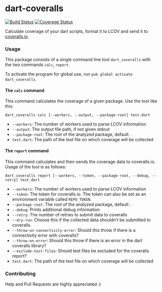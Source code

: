 dart-coveralls
==============
[![Build Status](https://travis-ci.org/duse-io/dart-coveralls.svg?branch=master)](https://travis-ci.org/duse-io/dart-coveralls) [![Coverage Status](https://coveralls.io/repos/duse-io/dart-coveralls/badge.svg)](https://coveralls.io/r/duse-io/dart-coveralls)

Calculate coverage of your dart scripts, format it to LCOV and send it to
[coveralls.io](https://coveralls.io/).

### Usage
This package consists of a single command line tool `dart_coveralls` with
the two commands `calc`, `report`.

To activate the program for global use, run `pub global activate dart_coveralls`.

#### The `calc` command
This command calculates the coverage of a given package. Use the tool like this:

```
dart_coveralls calc [--workers, --output, --package-root] test.dart
```

* `--workers`: The number of workers used to parse LCOV information
* `--output`: The output file path, if not given stdout
* `--package-root`: The root of the analyzed package, default `.`
* `test.dart`: The path of the test file on which coverage will be collected

#### The `report` command
This command calculates and then sends the coverage data to coveralls.io. Usage
of the tool is as follows:

```
dart_coveralls report [--workers, --token, --package-root, --debug, --retry] test.dart
```

* `--workers`: The number of workers used to parse LCOV information
* `--token`: The token for coveralls.io. The token can also be set as an
  environment variable called `REPO_TOKEN`.
* `--package-root`: The root of the analyzed package, default `.`
* `--debug`: Prints additional debug information
* `--retry`: The number of retries to submit data to coveralls
* `--dry-run`: Choose this if the collected data shouldn't be submitted
  to coveralls.
* `--throw-on-connectivity-error`: Should this throw if there is a connectivity
  error with coveralls?
* `--throw-on-error`: Should this throw if there is an error in the dart
  coveralls library?
* `--exclude-test-files`: Should test files be excluded for the coveralls report?
* `test.dart`: The path of the test file on which coverage will be collected

### Contributing

Help and Pull Requests are highly appreciated :)
